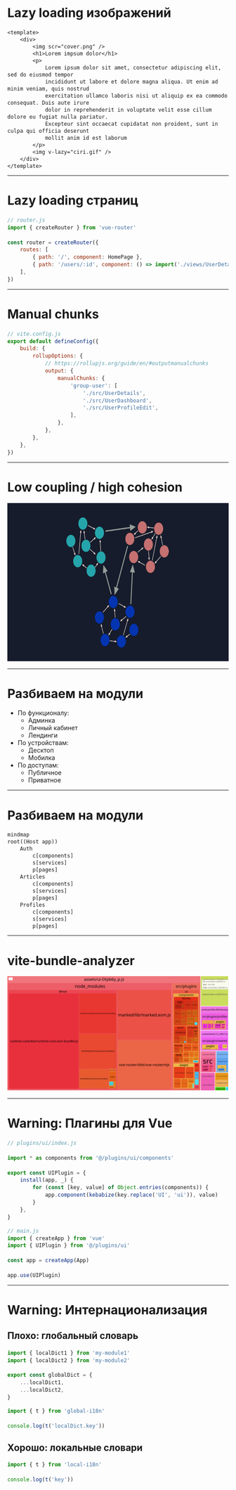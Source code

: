 

# Lazy loading изображений

```vue {all|3|13}
<template>
	<div>
		<img scr="cover.png" />
		<h1>Lorem impsum dolor</h1>
		<p>
			Lorem ipsum dolor sit amet, consectetur adipiscing elit, sed do eiusmod tempor
			incididunt ut labore et dolore magna aliqua. Ut enim ad minim veniam, quis nostrud
			exercitation ullamco laboris nisi ut aliquip ex ea commodo consequat. Duis aute irure
			dolor in reprehenderit in voluptate velit esse cillum dolore eu fugiat nulla pariatur.
			Excepteur sint occaecat cupidatat non proident, sunt in culpa qui officia deserunt
			mollit anim id est laborum
		</p>
		<img v-lazy="ciri.gif" />
	</div>
</template>
```

---

# Lazy loading страниц

```js {all|6|7}
// router.js
import { createRouter } from 'vue-router'

const router = createRouter({
	routes: [
		{ path: '/', component: HomePage },
		{ path: '/users/:id', component: () => import('./views/UserDetails.vue') },
	],
})
```

---

# Manual chunks

```js
// vite.config.js
export default defineConfig({
	build: {
		rollupOptions: {
			// https://rollupjs.org/guide/en/#outputmanualchunks
			output: {
				manualChunks: {
					'group-user': [
						'./src/UserDetails',
						'./src/UserDashboard',
						'./src/UserProfileEdit',
					],
				},
			},
		},
	},
})
```

---

# Low coupling / high cohesion

<div class="center-col">
	<img src="../assets/lchc.png" style="height: 360px"/>
</div>

---

# Разбиваем на модули

<v-clicks depth="2">

- По функционалу:
	- Админка
	- Личный кабинет
	- Лендинги
- По устройствам:
	- Десктоп
	- Мобилка
- По доступам:
	- Публичное
	- Приватное

</v-clicks>

---


# Разбиваем на модули

```mermaid
mindmap
root((Host app))
	Auth
		c[components]
		s[services]
		p[pages]
	Articles
		c[components]
		s[services]
		p[pages]
	Profiles
		c[components]
		s[services]
		p[pages]

```

---

# vite-bundle-analyzer

<img src="../assets/vite-bundle-analyzer.png" />


---

# <span class="red">Warning</span>: Плагины для Vue

```js
// plugins/ui/index.js

import * as components from '@/plugins/ui/components'

export const UIPlugin = {
	install(app, _) {
		for (const [key, value] of Object.entries(components)) {
			app.component(kebabize(key.replace('UI', 'ui')), value)
		}
	},
}
```

```js
// main.js
import { createApp } from 'vue'
import { UIPlugin } from '@/plugins/ui'

const app = createApp(App)

app.use(UIPlugin)
```

---

# <span class="red">Warning</span>: Интернационализация

<v-click>

## <span class="red">Плохо</span>: глобальный словарь

```js
import { localDict1 } from 'my-module1'
import { localDict2 } from 'my-module2'

export const globalDict = {
	...localDict1,
	...localDict2,
}
```

```js
import { t } from 'global-i18n'

console.log(t('localDict.key'))
```

</v-click>

<v-click>

## <span class="green">Хорошо</span>: локальные словари

```js
import { t } from 'local-i18n'

console.log(t('key'))
```

</v-click>
